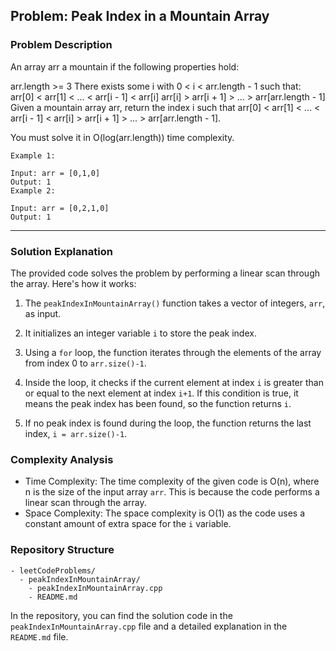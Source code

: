 
## Problem: Peak Index in a Mountain Array

### Problem Description
An array arr a mountain if the following properties hold:

arr.length >= 3
There exists some i with 0 < i < arr.length - 1 such that:
arr[0] < arr[1] < ... < arr[i - 1] < arr[i] 
arr[i] > arr[i + 1] > ... > arr[arr.length - 1]
Given a mountain array arr, return the index i such that arr[0] < arr[1] < ... < arr[i - 1] < arr[i] > arr[i + 1] > ... > arr[arr.length - 1].

You must solve it in O(log(arr.length)) time complexity.

```
Example 1:

Input: arr = [0,1,0]
Output: 1
Example 2:

Input: arr = [0,2,1,0]
Output: 1
```

<hr>

### Solution Explanation

The provided code solves the problem by performing a linear scan through the array. Here's how it works:

1. The `peakIndexInMountainArray()` function takes a vector of integers, `arr`, as input.

2. It initializes an integer variable `i` to store the peak index.

3. Using a `for` loop, the function iterates through the elements of the array from index 0 to `arr.size()-1`.

4. Inside the loop, it checks if the current element at index `i` is greater than or equal to the next element at index `i+1`. If this condition is true, it means the peak index has been found, so the function returns `i`.

5. If no peak index is found during the loop, the function returns the last index, `i = arr.size()-1`.

### Complexity Analysis

- Time Complexity: The time complexity of the given code is O(n), where n is the size of the input array `arr`. This is because the code performs a linear scan through the array.
- Space Complexity: The space complexity is O(1) as the code uses a constant amount of extra space for the `i` variable.

### Repository Structure

```
- leetCodeProblems/
  - peakIndexInMountainArray/
    - peakIndexInMountainArray.cpp
    - README.md
```

In the repository, you can find the solution code in the `peakIndexInMountainArray.cpp` file and a detailed explanation in the `README.md` file.

